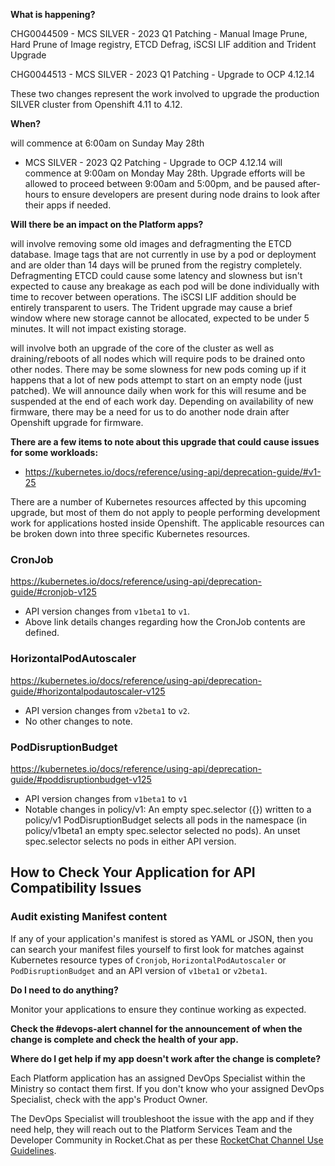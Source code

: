 **What is happening?**

CHG0044509 - MCS SILVER - 2023 Q1 Patching - Manual Image Prune, Hard Prune of Image registry, ETCD Defrag, iSCSI LIF addition and Trident Upgrade

CHG0044513 - MCS SILVER - 2023 Q1 Patching - Upgrade to OCP 4.12.14

These two changes represent the work involved to upgrade the production SILVER cluster from Openshift 4.11 to 4.12.

**When?**

 will commence at 6:00am on Sunday May 28th

 - MCS SILVER - 2023 Q2 Patching - Upgrade to OCP 4.12.14 will commence at 9:00am on Monday May 28th. Upgrade efforts will be allowed to proceed between 9:00am and 5:00pm, and be paused after-hours to ensure developers are present during node drains to look after their apps if needed.

**Will there be an impact on the Platform apps?**

 will involve removing some old images and defragmenting the ETCD database. Image tags that are not currently in use by a pod or deployment and are older than 14 days will be pruned from the registry completely. Defragmenting ETCD could cause some latency and slowness but isn't expected to cause any breakage as each pod will be done individually with time to recover between operations. The iSCSI LIF addition should be entirely transparent to users. The Trident upgrade may cause a brief window where new storage cannot be allocated, expected to be under 5 minutes. It will not impact existing storage.

 will involve both an upgrade of the core of the cluster as well as draining/reboots of all nodes which will require pods to be drained onto other nodes. There may be some slowness for new pods coming up if it happens that a lot of new pods attempt to start on an empty node (just patched). We will announce daily when work for this will resume and be suspended at the end of each work day. Depending on availability of new firmware, there may be a need for us to do another node drain after Openshift upgrade for firmware. 

**There are a few items to note about this upgrade that could cause issues for some workloads:**

- <https://kubernetes.io/docs/reference/using-api/deprecation-guide/#v1-25>

There are a number of Kubernetes resources affected by this upcoming upgrade, but most of them do not apply to people performing development work for applications hosted inside Openshift. The applicable resources can be broken down into three specific Kubernetes resources.

### CronJob
<https://kubernetes.io/docs/reference/using-api/deprecation-guide/#cronjob-v125>

- API version changes from `v1beta1` to `v1`.
- Above link details changes regarding how the CronJob contents are defined.

### HorizontalPodAutoscaler
<https://kubernetes.io/docs/reference/using-api/deprecation-guide/#horizontalpodautoscaler-v125>

- API version changes from `v2beta1` to `v2`.
- No other changes to note.

### PodDisruptionBudget
<https://kubernetes.io/docs/reference/using-api/deprecation-guide/#poddisruptionbudget-v125>

- API version changes from `v1beta1` to `v1`
- Notable changes in policy/v1: An empty spec.selector ({}) written to a policy/v1 PodDisruptionBudget selects all pods in the namespace (in policy/v1beta1 an empty spec.selector selected no pods). An unset spec.selector selects no pods in either API version.

## How to Check Your Application for API Compatibility Issues

### Audit existing Manifest content
If any of your application's manifest is stored as YAML or JSON, then you can search your manifest files yourself to first look for matches against Kubernetes resource types of `Cronjob`, `HorizontalPodAutoscaler` or `PodDisruptionBudget` and an API version of `v1beta1` or `v2beta1`.

**Do I need to do anything?**

Monitor your applications to ensure they continue working as expected.

**Check the #devops-alert channel for the announcement of when the change is complete and check the health of your app.**

**Where do I get help if my app doesn't work after the change is complete?**

Each Platform application has an assigned DevOps Specialist within the Ministry so contact them first. If you don't know who your assigned DevOps Specialist, check with the app's Product Owner.

The DevOps Specialist will troubleshoot the issue with the app and if they need help, they will reach out to the Platform Services Team and the Developer Community in Rocket.Chat as per these [RocketChat Channel Use Guidelines](
https://developer.gov.bc.ca/Getting-human-support-for-issues-not-covered-by-devops-requests).